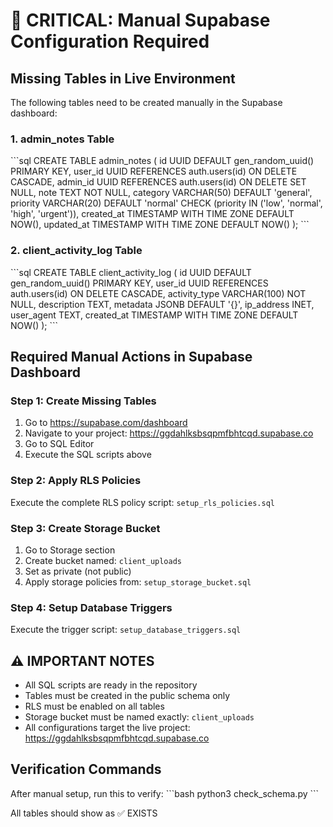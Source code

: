 # 🚨 CRITICAL: Manual Supabase Configuration Required

## Missing Tables in Live Environment

The following tables need to be created manually in the Supabase dashboard:

### 1. admin_notes Table
\`\`\`sql
CREATE TABLE admin_notes (
    id UUID DEFAULT gen_random_uuid() PRIMARY KEY,
    user_id UUID REFERENCES auth.users(id) ON DELETE CASCADE,
    admin_id UUID REFERENCES auth.users(id) ON DELETE SET NULL,
    note TEXT NOT NULL,
    category VARCHAR(50) DEFAULT 'general',
    priority VARCHAR(20) DEFAULT 'normal' CHECK (priority IN ('low', 'normal', 'high', 'urgent')),
    created_at TIMESTAMP WITH TIME ZONE DEFAULT NOW(),
    updated_at TIMESTAMP WITH TIME ZONE DEFAULT NOW()
);
\`\`\`

### 2. client_activity_log Table
\`\`\`sql
CREATE TABLE client_activity_log (
    id UUID DEFAULT gen_random_uuid() PRIMARY KEY,
    user_id UUID REFERENCES auth.users(id) ON DELETE CASCADE,
    activity_type VARCHAR(100) NOT NULL,
    description TEXT,
    metadata JSONB DEFAULT '{}',
    ip_address INET,
    user_agent TEXT,
    created_at TIMESTAMP WITH TIME ZONE DEFAULT NOW()
);
\`\`\`

## Required Manual Actions in Supabase Dashboard

### Step 1: Create Missing Tables
1. Go to https://supabase.com/dashboard
2. Navigate to your project: https://ggdahlksbsqpmfbhtcqd.supabase.co
3. Go to SQL Editor
4. Execute the SQL scripts above

### Step 2: Apply RLS Policies
Execute the complete RLS policy script: `setup_rls_policies.sql`

### Step 3: Create Storage Bucket
1. Go to Storage section
2. Create bucket named: `client_uploads`
3. Set as private (not public)
4. Apply storage policies from: `setup_storage_bucket.sql`

### Step 4: Setup Database Triggers
Execute the trigger script: `setup_database_triggers.sql`

## ⚠️ IMPORTANT NOTES

- All SQL scripts are ready in the repository
- Tables must be created in the public schema only
- RLS must be enabled on all tables
- Storage bucket must be named exactly: `client_uploads`
- All configurations target the live project: https://ggdahlksbsqpmfbhtcqd.supabase.co

## Verification Commands

After manual setup, run this to verify:
\`\`\`bash
python3 check_schema.py
\`\`\`

All tables should show as ✅ EXISTS
